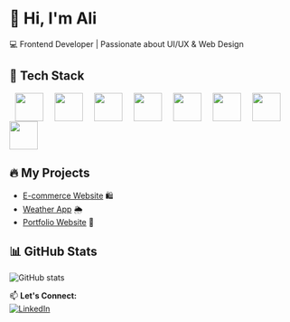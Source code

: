 # 👋 Hi, I'm Ali  
💻 Frontend Developer | Passionate about UI/UX & Web Design  

## 🚀 Tech Stack  
<img src="https://raw.githubusercontent.com/marwin1991/profile-technology-icons/refs/heads/main/icons/html.png" width="50" height="50" style="margin:0 10px"><img src="https://raw.githubusercontent.com/marwin1991/profile-technology-icons/refs/heads/main/icons/css.png" width="50" height="50" style="margin:0 10px"><img src="https://raw.githubusercontent.com/marwin1991/profile-technology-icons/refs/heads/main/icons/javascript.png" width="50" height="50" style="margin:0 10px"><img src="https://raw.githubusercontent.com/marwin1991/profile-technology-icons/refs/heads/main/icons/react.png" width="50" height="50" style="margin:0 10px"><img src="https://raw.githubusercontent.com/marwin1991/profile-technology-icons/refs/heads/main/icons/bootstrap.png" width="50" height="50" style="margin:0 10px"><img src="https://raw.githubusercontent.com/marwin1991/profile-technology-icons/refs/heads/main/icons/python.png" width="50" height="50" style="margin:0 10px"><img src="https://raw.githubusercontent.com/marwin1991/profile-technology-icons/refs/heads/main/icons/mysql.png" width="50" height="50" style="margin:0 10px"><img src="https://raw.githubusercontent.com/marwin1991/profile-technology-icons/refs/heads/main/icons/firebase.png" width="50" height="50">




## 🔥 My Projects  
- [E-commerce Website](https://github.com/AliCoder/ecommerce-project) 🛍️  
- [Weather App](https://github.com/AliCoder/weather-app) 🌦️  
- [Portfolio Website](https://github.com/AliCoder/portfolio) 💼  

## 📊 GitHub Stats  
![GitHub stats](https://github-readme-stats.vercel.app/api?username=AliCoder&show_icons=true&theme=radical)  

📫 **Let's Connect:**  
[![LinkedIn](https://img.shields.io/badge/LinkedIn-%230077B5.svg?style=for-the-badge&logo=linkedin&logoColor=white)](https://linkedin.com/in/yourprofile)  

